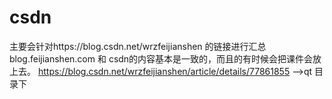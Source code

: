 # csdn

主要会针对https://blog.csdn.net/wrzfeijianshen 的链接进行汇总 
blog.feijianshen.com 和 csdn的内容基本是一致的，而且的有时候会把课件会放上去。
https://blog.csdn.net/wrzfeijianshen/article/details/77861855 -->qt 目录下